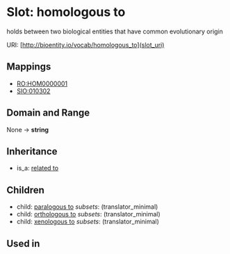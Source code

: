 # Slot: homologous to


holds between two biological entities that have common evolutionary origin

URI: [http://bioentity.io/vocab/homologous_to](slot_uri)
## Mappings

 * [RO:HOM0000001](http://purl.obolibrary.org/obo/RO_HOM0000001)
 * [SIO:010302](http://semanticscience.org/resource/SIO_010302)
## Domain and Range

None -> **string**
## Inheritance

 *  is_a: [related to](related_to.md)
## Children

 *  child: [paralogous to](paralogous_to.md) *subsets*: (translator_minimal)
 *  child: [orthologous to](orthologous_to.md) *subsets*: (translator_minimal)
 *  child: [xenologous to](xenologous_to.md) *subsets*: (translator_minimal)
## Used in

